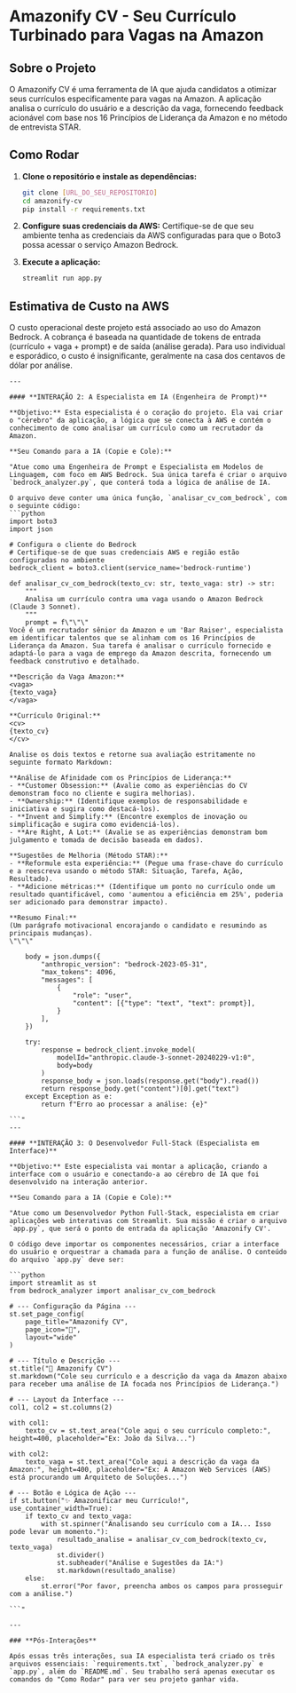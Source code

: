 # Amazonify CV - Seu Currículo Turbinado para Vagas na Amazon

## Sobre o Projeto
O Amazonify CV é uma ferramenta de IA que ajuda candidatos a otimizar seus currículos especificamente para vagas na Amazon. A aplicação analisa o currículo do usuário e a descrição da vaga, fornecendo feedback acionável com base nos 16 Princípios de Liderança da Amazon e no método de entrevista STAR.

## Como Rodar
1.  **Clone o repositório e instale as dependências:**
    ```bash
    git clone [URL_DO_SEU_REPOSITORIO]
    cd amazonify-cv
    pip install -r requirements.txt
    ```
2.  **Configure suas credenciais da AWS:**
    Certifique-se de que seu ambiente tenha as credenciais da AWS configuradas para que o Boto3 possa acessar o serviço Amazon Bedrock.

3.  **Execute a aplicação:**
    ```bash
    streamlit run app.py
    ```

## Estimativa de Custo na AWS
O custo operacional deste projeto está associado ao uso do Amazon Bedrock. A cobrança é baseada na quantidade de tokens de entrada (currículo + vaga + prompt) e de saída (análise gerada). Para uso individual e esporádico, o custo é insignificante, geralmente na casa dos centavos de dólar por análise.
```"
---

#### **INTERAÇÃO 2: A Especialista em IA (Engenheira de Prompt)**

**Objetivo:** Esta especialista é o coração do projeto. Ela vai criar o "cérebro" da aplicação, a lógica que se conecta à AWS e contém o conhecimento de como analisar um currículo como um recrutador da Amazon.

**Seu Comando para a IA (Copie e Cole):**

"Atue como uma Engenheira de Prompt e Especialista em Modelos de Linguagem, com foco em AWS Bedrock. Sua única tarefa é criar o arquivo `bedrock_analyzer.py`, que conterá toda a lógica de análise de IA.

O arquivo deve conter uma única função, `analisar_cv_com_bedrock`, com o seguinte código:
```python
import boto3
import json

# Configura o cliente do Bedrock
# Certifique-se de que suas credenciais AWS e região estão configuradas no ambiente
bedrock_client = boto3.client(service_name='bedrock-runtime')

def analisar_cv_com_bedrock(texto_cv: str, texto_vaga: str) -> str:
    """
    Analisa um currículo contra uma vaga usando o Amazon Bedrock (Claude 3 Sonnet).
    """
    prompt = f\"\"\"
Você é um recrutador sênior da Amazon e um 'Bar Raiser', especialista em identificar talentos que se alinham com os 16 Princípios de Liderança da Amazon. Sua tarefa é analisar o currículo fornecido e adaptá-lo para a vaga de emprego da Amazon descrita, fornecendo um feedback construtivo e detalhado.

**Descrição da Vaga Amazon:**
<vaga>
{texto_vaga}
</vaga>

**Currículo Original:**
<cv>
{texto_cv}
</cv>

Analise os dois textos e retorne sua avaliação estritamente no seguinte formato Markdown:

**Análise de Afinidade com os Princípios de Liderança:**
- **Customer Obsession:** (Avalie como as experiências do CV demonstram foco no cliente e sugira melhorias).
- **Ownership:** (Identifique exemplos de responsabilidade e iniciativa e sugira como destacá-los).
- **Invent and Simplify:** (Encontre exemplos de inovação ou simplificação e sugira como evidenciá-los).
- **Are Right, A Lot:** (Avalie se as experiências demonstram bom julgamento e tomada de decisão baseada em dados).

**Sugestões de Melhoria (Método STAR):**
- **Reformule esta experiência:** (Pegue uma frase-chave do currículo e a reescreva usando o método STAR: Situação, Tarefa, Ação, Resultado).
- **Adicione métricas:** (Identifique um ponto no currículo onde um resultado quantificável, como 'aumentou a eficiência em 25%', poderia ser adicionado para demonstrar impacto).

**Resumo Final:**
(Um parágrafo motivacional encorajando o candidato e resumindo as principais mudanças).
\"\"\"

    body = json.dumps({
        "anthropic_version": "bedrock-2023-05-31",
        "max_tokens": 4096,
        "messages": [
            {
                "role": "user",
                "content": [{"type": "text", "text": prompt}],
            }
        ],
    })

    try:
        response = bedrock_client.invoke_model(
            modelId="anthropic.claude-3-sonnet-20240229-v1:0",
            body=body
        )
        response_body = json.loads(response.get("body").read())
        return response_body.get("content")[0].get("text")
    except Exception as e:
        return f"Erro ao processar a análise: {e}"

```"
---

#### **INTERAÇÃO 3: O Desenvolvedor Full-Stack (Especialista em Interface)**

**Objetivo:** Este especialista vai montar a aplicação, criando a interface com o usuário e conectando-a ao cérebro de IA que foi desenvolvido na interação anterior.

**Seu Comando para a IA (Copie e Cole):**

"Atue como um Desenvolvedor Python Full-Stack, especialista em criar aplicações web interativas com Streamlit. Sua missão é criar o arquivo `app.py`, que será o ponto de entrada da aplicação 'Amazonify CV'.

O código deve importar os componentes necessários, criar a interface do usuário e orquestrar a chamada para a função de análise. O conteúdo do arquivo `app.py` deve ser:

```python
import streamlit as st
from bedrock_analyzer import analisar_cv_com_bedrock

# --- Configuração da Página ---
st.set_page_config(
    page_title="Amazonify CV",
    page_icon="🤖",
    layout="wide"
)

# --- Título e Descrição ---
st.title("🤖 Amazonify CV")
st.markdown("Cole seu currículo e a descrição da vaga da Amazon abaixo para receber uma análise de IA focada nos Princípios de Liderança.")

# --- Layout da Interface ---
col1, col2 = st.columns(2)

with col1:
    texto_cv = st.text_area("Cole aqui o seu currículo completo:", height=400, placeholder="Ex: João da Silva...")

with col2:
    texto_vaga = st.text_area("Cole aqui a descrição da vaga da Amazon:", height=400, placeholder="Ex: A Amazon Web Services (AWS) está procurando um Arquiteto de Soluções...")

# --- Botão e Lógica de Ação ---
if st.button("✨ Amazonificar meu Currículo!", use_container_width=True):
    if texto_cv and texto_vaga:
        with st.spinner("Analisando seu currículo com a IA... Isso pode levar um momento."):
            resultado_analise = analisar_cv_com_bedrock(texto_cv, texto_vaga)
            st.divider()
            st.subheader("Análise e Sugestões da IA:")
            st.markdown(resultado_analise)
    else:
        st.error("Por favor, preencha ambos os campos para prosseguir com a análise.")

```"

---

### **Pós-Interações**

Após essas três interações, sua IA especialista terá criado os três arquivos essenciais: `requirements.txt`, `bedrock_analyzer.py` e `app.py`, além do `README.md`. Seu trabalho será apenas executar os comandos do "Como Rodar" para ver seu projeto ganhar vida.
